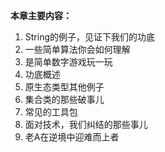 **本章主要内容：**
1. String的例子，见证下我们的功底
2. 一些简单算法你会如何理解
3. 是简单数字游戏玩一玩
4. 功底概述
5. 原生态类型其他例子
6. 集合类的那些破事儿
7. 常见的工具包
8. 面对技术，我们纠结的那些事儿
9. 老A在逆境中迎难而上者












